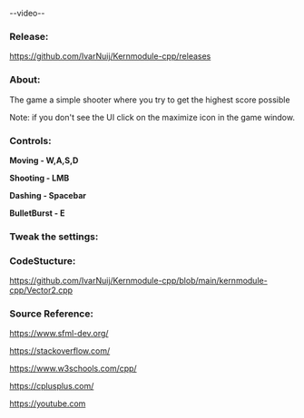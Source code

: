 
\--video--

### Release:

<https://github.com/IvarNuij/Kernmodule-cpp/releases> 

### About:

The game a simple shooter where you try to get the highest score possible

Note: if you don't see the UI click on the maximize icon in the game window.

### Controls:

**Moving     - W,A,S,D**

**Shooting   - LMB**

**Dashing     - Spacebar**

**BulletBurst - E**

### Tweak the settings:

### CodeStucture:

<https://github.com/IvarNuij/Kernmodule-cpp/blob/main/kernmodule-cpp/Vector2.cpp>

### 

### Source Reference:

<https://www.sfml-dev.org/>

<https://stackoverflow.com/>

<https://www.w3schools.com/cpp/>

<https://cplusplus.com/>

<https://youtube.com>